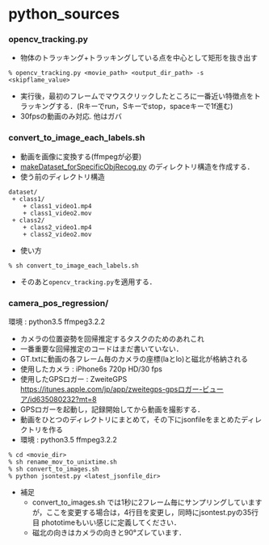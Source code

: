 # python_sources

### opencv_tracking.py

* 物体のトラッキング+トラッキングしている点を中心として矩形を抜き出す 

~~~
% opencv_tracking.py <movie_path> <output_dir_path> -s <skipflame_value>
~~~

* 実行後，最初のフレームでマウスクリックしたところに一番近い特徴点をトラッキングする．(Rキーでrun，Sキーでstop，spaceキーで1f進む)
* 30fpsの動画のみ対応. 他はガバ

### convert_to_image_each_labels.sh
* 動画を画像に変換する(ffmpegが必要)
* [makeDataset_forSpecificObjRecog.py](https://github.com/shigenius/tensorflow_works/blob/master/README.md#makedataset_forspecificobjrecogpy) のディレクトリ構造を作成する．
* 使う前のディレクトリ構造

~~~
dataset/
 + class1/
    + class1_video1.mp4
    + class1_video2.mov
 + class2/
    + class2_video1.mp4
    + class2_video2.mov
~~~

* 使い方
~~~
% sh convert_to_image_each_labels.sh
~~~

* そのあと`opencv_tracking.py`を適用する．

### camera_pos_regression/
環境 : python3.5 ffmpeg3.2.2

* カメラの位置姿勢を回帰推定するタスクのためのあれこれ
* 一番重要な回帰推定のコードはまだ書いていない．
* GT.txtに動画の各フレーム毎のカメラの座標(laとlo)と磁北が格納される
* 使用したカメラ : iPhone6s 720p HD/30 fps
* 使用したGPSロガー : ZweiteGPS https://itunes.apple.com/jp/app/zweitegps-gpsロガー-ビューア/id635080232?mt=8
* GPSロガーを起動し，記録開始してから動画を撮影する．
* 動画をひとつのディレクトリにまとめて，その下にjsonfileをまとめたディレクトリを作る
* 環境 : python3.5 ffmpeg3.2.2

~~~
% cd <movie_dir>
% sh rename_mov_to_unixtime.sh
% sh convert_to_images.sh
% python jsontest.py <latest_jsonfile_dir>
~~~

* 補足
  * convert_to_images.sh では1秒に2フレーム毎にサンプリングしていますが，ここを変更する場合は，4行目を変更し，同時にjsontest.pyの35行目 phototimeもいい感じに定義してください．
  * 磁北の向きはカメラの向きと90°ズレています．
